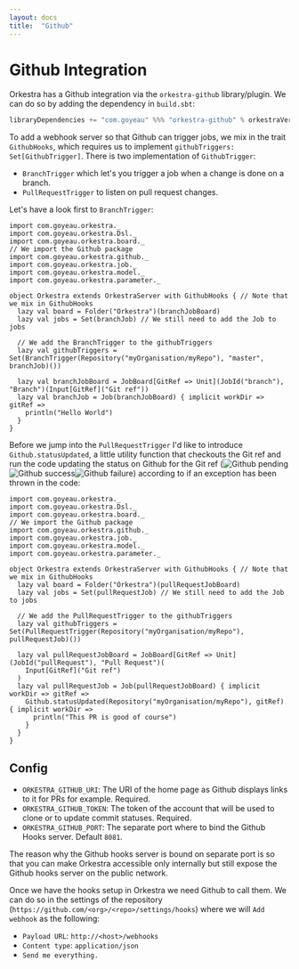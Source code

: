 ```yaml
---
layout: docs
title:  "Github"
---
```


# Github Integration

Orkestra has a Github integration via the `orkestra-github` library/plugin. We can do so by adding the dependency in
`build.sbt`:
```scala
libraryDependencies += "com.goyeau" %%% "orkestra-github" % orkestraVersion
```

To add a webhook server so that Github can trigger jobs, we mix in the trait `GithubHooks`, which requires us to
implement `githubTriggers: Set[GithubTrigger]`. There is two implementation of `GithubTrigger`:
 - `BranchTrigger` which let's you trigger a job when a change is done on a branch.
 - `PullRequestTrigger` to listen on pull request changes.

Let's have a look first to `BranchTrigger`:
```tut:silent
import com.goyeau.orkestra._
import com.goyeau.orkestra.Dsl._
import com.goyeau.orkestra.board._
// We import the Github package
import com.goyeau.orkestra.github._
import com.goyeau.orkestra.job._
import com.goyeau.orkestra.model._
import com.goyeau.orkestra.parameter._

object Orkestra extends OrkestraServer with GithubHooks { // Note that we mix in GithubHooks
  lazy val board = Folder("Orkestra")(branchJobBoard)
  lazy val jobs = Set(branchJob) // We still need to add the Job to jobs
  
  // We add the BranchTrigger to the githubTriggers
  lazy val githubTriggers = Set(BranchTrigger(Repository("myOrganisation/myRepo"), "master", branchJob)())

  lazy val branchJobBoard = JobBoard[GitRef => Unit](JobId("branch"), "Branch")(Input[GitRef]("Git ref"))
  lazy val branchJob = Job(branchJobBoard) { implicit workDir => gitRef =>
    println("Hello World")
  }
}
```

Before we jump into the `PullRequestTrigger` I'd like to introduce `Github.statusUpdated`, a little utility function
that checkouts the Git ref and run the code updating the status on Github for the Git ref
(<img alt="Github pending" srcset="img/github-pending.png 2x"><img alt="Github success" srcset="img/github-success.png 2x"><img alt="Github failure" srcset="img/github-failure.png 2x">)
according to if an exception has been thrown in the code:
```tut:silent
import com.goyeau.orkestra._
import com.goyeau.orkestra.Dsl._
import com.goyeau.orkestra.board._
// We import the Github package
import com.goyeau.orkestra.github._
import com.goyeau.orkestra.job._
import com.goyeau.orkestra.model._
import com.goyeau.orkestra.parameter._

object Orkestra extends OrkestraServer with GithubHooks { // Note that we mix in GithubHooks
  lazy val board = Folder("Orkestra")(pullRequestJobBoard)
  lazy val jobs = Set(pullRequestJob) // We still need to add the Job to jobs

  // We add the PullRequestTrigger to the githubTriggers 
  lazy val githubTriggers = Set(PullRequestTrigger(Repository("myOrganisation/myRepo"), pullRequestJob)())

  lazy val pullRequestJobBoard = JobBoard[GitRef => Unit](JobId("pullRequest"), "Pull Request")(
    Input[GitRef]("Git ref")
  )
  lazy val pullRequestJob = Job(pullRequestJobBoard) { implicit workDir => gitRef =>
    Github.statusUpdated(Repository("myOrganisation/myRepo"), gitRef) { implicit workDir =>
      println("This PR is good of course")
    }
  }
}
```

## Config

- `ORKESTRA_GITHUB_URI`: The URI of the home page as Github displays links to it for PRs for example. Required.
- `ORKESTRA_GITHUB_TOKEN`: The token of the account that will be used to clone or to update commit statuses. Required.
- `ORKESTRA_GITHUB_PORT`: The separate port where to bind the Github Hooks server. Default `8081`.

The reason why the Github hooks server is bound on separate port is so that you can make Orkestra accessible only
internally but still expose the Github hooks server on the public network.  

Once we have the hooks setup in Orkestra we need Github to call them. We can do so in the settings of the repository
(`https://github.com/<org>/<repo>/settings/hooks`) where we will `Add webhook` as the following:
- `Payload URL`: `http://<host>/webhooks`
- `Content type`: `application/json`
- `Send me everything.`
